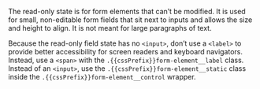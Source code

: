 The read-only state is for form elements that can’t be modified. It is used for small, non-editable form fields that sit next to inputs and allows the size and height to align. It is not meant for large paragraphs of text.

Because the read-only field state has no `<input>`, don’t use a `<label>` to provide better accessibility for screen readers and keyboard navigators. Instead, use a `<span>` with the `.{{cssPrefix}}form-element__label` class. Instead of an `<input>`, use the `.{{cssPrefix}}form-element__static` class inside the `.{{cssPrefix}}form-element__control` wrapper.
